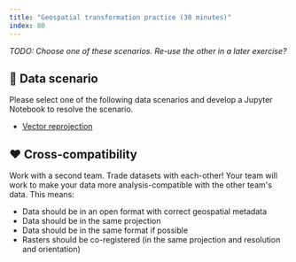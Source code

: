 ```yaml
---
title: "Geospatial transformation practice (30 minutes)"
index: 80
---
```


_TODO: Choose one of these scenarios. Re-use the other in a later exercise?_


## 💽 Data scenario

Please select one of the following data scenarios and develop a Jupyter Notebook to
resolve the scenario.

* [Vector reprojection](data-scenarios/vector-needs-reprojection/index.md)


## ❤️ Cross-compatibility

Work with a second team. Trade datasets with each-other! Your team will work to make
your data more analysis-compatible with the other team's data. This means:

* Data should be in an open format with correct geospatial metadata
* Data should be in the same projection
* Data should be in the same format if possible
* Rasters should be co-registered (in the same projection and resolution and
  orientation)
